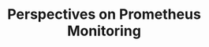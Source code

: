 ---
# Accomplishments widget.
widget: "howto"  # Widget name:  common, howto perspective, reading, cd-with-jenkins-and-docker  etc
headless: true  # This file represents a page section.
active: true  # Activate this widget? true/false
weight: 1 # Order that this section will appear.
title: "Perspectives on Prometheus Monitoring"
subtitle: ""

# Date format
date_format: "Jan 2006"

# Accomplishments.
#   Add/remove as many `[[item]]` blocks below as you like.
#   `title`, `organization` and `date_start` are the required parameters.
#   Leave other parameters empty if not required.
#   Begin/end multi-line descriptions with 3 quotes `"""`.
item:
smallItem:    
 - title: "Prometheus Monitoring at Scale"
   summary: "medium.com"
   linkText: ""
   linkUrl: "https://medium.com/gumgum-tech/prometheus-monitoring-at-scale-war-stories-from-the-gumgum-trenches-f66393c52d0a"
   openNewWindow: 
   image: "https://res.cloudinary.com/agile-seo/image/fetch/w_62,dpr_1.0,d_blank_am8gzx.png/https%3A%2F%2Flogo.clearbit.com%2Fmedium.com%3Fsize%3D250"   
 - title: "Prometheus: A Peek at the Popular Monitoring Tool"
   summary: "opensourceforu.com"
   linkText: ""
   linkUrl: "https://opensourceforu.com/2017/04/prometheus/"
   openNewWindow: 
   image: "https://res.cloudinary.com/agile-seo/image/fetch/w_62,dpr_1.0,d_blank_am8gzx.png/https%3A%2F%2Flogo.clearbit.com%2Fopensourceforu.com%3Fsize%3D250"   
 - title: "Using Prometheus and Grafana for Monitoring Power Usage"
   summary: "grafana.com"
   linkText: ""
   linkUrl: "https://grafana.com/blog/2018/11/01/pro-tips-using-prometheus-and-grafana-for-monitoring-power-usage/"
   openNewWindow: 
   image: "https://res.cloudinary.com/agile-seo/image/fetch/w_62,dpr_1.0,d_blank_am8gzx.png/https%3A%2F%2Flogo.clearbit.com%2Fgrafana.com%3Fsize%3D250"   
 - title: "Prometheus: The Backbone of Container Monitoring"
   summary: "coreos.com"
   linkText: ""
   linkUrl: "https://coreos.com/blog/prometheus-2.0-released"
   openNewWindow: 
   image: "https://res.cloudinary.com/agile-seo/image/fetch/w_62,dpr_1.0,d_blank_am8gzx.png/https%3A%2F%2Flogo.clearbit.com%2Fcoreos.com%3Fsize%3D250" 
 - title: "Prometheus vs InfluxDB"
   summary: "bitworking.org"
   linkText: ""
   linkUrl: "https://bitworking.org/news/2017/03/prometheus"
   openNewWindow: 
   image: "https://res.cloudinary.com/agile-seo/image/fetch/w_62,dpr_1.0,d_blank_am8gzx.png/https%3A%2F%2Flogo.clearbit.com%2Fbitworking.org%3Fsize%3D250" 
---